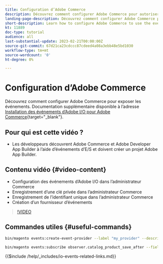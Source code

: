 ```yaml
---
title: Configuration d’Adobe Commerce
description: Découvrez comment configurer Adobe Commerce pour autoriser l’utilisation des événements dans Adobe Developer App Builder.
landing-page-description: Découvrez comment configurer Adobe Commerce pour utiliser le mécanisme d’événement à utiliser par Adobe Developer App Builder.
short-description: Learn how to configure Adobe Commerce to use the event mechanism for consumption by Adobe Developer App Builder.
kt: 11889
doc-type: tutorial
audience: all
last-substantial-update: 2023-02-21T00:00:00Z
source-git-commit: 67d21ca23cdccc87cdeed4a08a3ebb48e5bd1030
workflow-type: tm+mt
source-wordcount: '0'
ht-degree: 0%

---
```



# Configuration d’Adobe Commerce

Découvrez comment configurer Adobe Commerce pour exposer les événements. Documentation supplémentaire disponible à l’adresse [Installation des événements d’Adobe I/O pour Adobe Commerce](https://developer.adobe.com/commerce/events/get-started/installation/){target="_blank"}.

## Pour qui est cette vidéo ?

* Les développeurs découvrent Adobe Commerce et Adobe Developer App Builder à l’aide d’événements d’E/S et doivent créer un projet Adobe App Builder.

## Contenu vidéo {#video-content}

* Configuration des événements d’Adobe I/O dans l’administrateur Commerce
* Enregistrement d’une clé privée dans l’administrateur Commerce
* Enregistrement de l’identifiant unique dans l’administrateur Commerce
* Création d’un fournisseur d’événements

>[!VIDEO](https://video.tv.adobe.com/v/3415799)

## Commandes utiles {#useful-commands}

```bash
bin/magento events:create-event-provider --label "my_provider" --description "Provides out-of-process extensibility for Adobe Commerce"

bin/magento events:subscribe observer.catalog_product_save_after --fields=name --fields=price
```

{{$include /help/_includes/io-events-related-links.md}}
